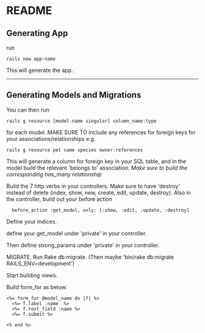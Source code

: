 # README

## Generating App

run
```
rails new app-name
```

This will generate the app.

---

## Generating Models and Migrations

You can then run
```
rails g resource [model name singular] column_name:type
```
for each model. MAKE SURE TO include any references for foreign keys for your associations/relationships
e.g.
```
rails g resource pet name species owner:references
```

This will generate a column for foreign key in your SQL table, and in the model build the relevant 'belongs to' association. *Make sure to build the corresponding has_many relationship*

Build the 7 http verbs in your controllers. Make sure to have 'destroy' instead of delete (index, show, new, create, edit, update, destroy). Also in the controller, build out your before action
```
  before_action :get_model, only: [:show, :edit, :update, :destroy]
```

Define your indices.

define your get_model under 'private' in your controller.

Then define strong_params under 'private' in your controller.

MIGRATE. Run Rake db:migrate. (Then maybe 'bin/rake db:migrate RAILS_ENV=development')

Start building views.

Build form_for as below:

```
<%= form_for @model_name do |f| %>
  <%= f.label :name  %>
  <%= f.text_field :name %>
  <%= f.submit %>

<% end %>
```
